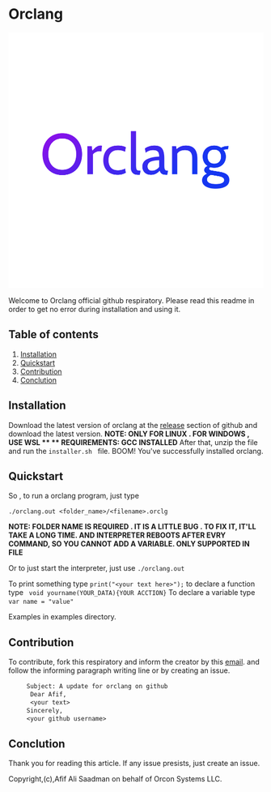 # Orclang
<img alt="LOGO" src="readmeimages/profile.png">

Welcome to Orclang official github respiratory. Please read this readme in order to get no error during installation and using it.

## Table of contents
   1. [Installation](#Installation)
  2. [Quickstart](#Quickstart)
  3. [Contribution](#Contribution)
  4. [Conclution](#Conclution)

## Installation
Download the latest version of orclang at the [release](https://github.com/Orcon-Systems-LLC/orclang/releases) section of github and download the latest version.
**NOTE: ONLY FOR LINUX . FOR WINDOWS , USE WSL **
** REQUIREMENTS: GCC INSTALLED**
After that, unzip the file and run the ```installer.sh ``` file.
BOOM! You've successfully installed orclang.

## Quickstart
So , to run a orclang program, just type 
```
./orclang.out <folder_name>/<filename>.orclg

```

**NOTE: FOLDER NAME IS REQUIRED . IT IS A LITTLE BUG . TO FIX IT, IT'LL TAKE A LONG TIME. AND INTERPRETER REBOOTS AFTER EVRY COMMAND, SO YOU CANNOT ADD A VARIABLE. ONLY SUPPORTED IN FILE**

Or to just start the interpreter, just use ``` ./orclang.out ```

To print something type ```print("<your text here>");```
to declare a function type ``` void yourname(YOUR_DATA){YOUR ACCTION}```
To declare a variable type ```var name = "value" ```

Examples in examples directory.

## Contribution

To contribute, fork this respiratory and inform the creator by this [email](mailto:afifsaadman2013@gmail.com).  and follow the informing paragraph writing line or by creating an issue.

```INFORMING PARAGRAPH
     Subject: A update for orclang on github
      Dear Afif,
      <your text>
     Sincerely,
     <your github username>
```

## Conclution
Thank you for reading this article. If any issue presists, just create an issue.

Copyright,(c),Afif Ali Saadman on behalf of Orcon Systems LLC.

   

     
